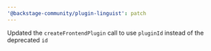 ```yaml
---
'@backstage-community/plugin-linguist': patch
---
```


Updated the `createFrontendPlugin` call to use `pluginId` instead of the deprecated `id`
